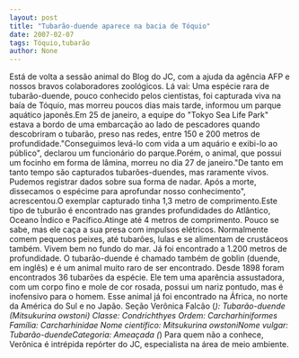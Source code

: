 ```yaml
---
layout: post
title: "Tubarão-duende aparece na bacia de Tóquio"
date: 2007-02-07
tags: Tóquio,tubarão
author: None
---
```

Está de volta a sessão animal do Blog do JC, com a ajuda da agência AFP e nossos bravos colaboradores zoológicos. Lá vai:
Uma espécie rara de tubarão-duende, pouco conhecido pelos cientistas, foi capturada viva na baía de Tóquio, mas morreu poucos dias mais tarde, informou um parque aquático japonês.Em 25 de janeiro, a equipe do \"Tokyo Sea Life Park\" estava a bordo de uma embarcação ao lado de pescadores quando descobriram o tubarão, preso nas redes, entre 150 e 200 metros de profundidade.\"Conseguimos levá-lo com vida a um aquário e exibi-lo ao público\", declarou um funcionário do parque.Porém, o animal, que possui um focinho em forma de lâmina, morreu no dia 27 de janeiro.\"De tanto em tanto tempo são capturados tubarões-duendes, mas raramente vivos. Pudemos registrar dados sobre sua forma de nadar. Após a morte, dissecamos o espécime para aprofundar nosso conhecimento\", acrescentou.O exemplar capturado tinha 1,3 metro de comprimento.Este tipo de tuburão é encontrado nas grandes profundidades do Atlântico, Oceano Ìndico e Pacífico.Atinge até 4 metros de comprimento. Pouco se sabe, mas ele caça a sua presa com impulsos elétricos. Normalmente comem pequenos peixes, até tubarões, lulas e se alimentam de crustáceos também. 
Vivem bem no fundo do mar. Já foi encontrado a 1.200 metros de profundidade. 
O tubarão-duende é chamado também de goblin (duende, em inglês)&nbsp;e é um animal muito raro de ser encontrado. Desde 1898 foram encontrados 36 tubarões da espécie.
Ele tem uma aparência assustadora, com um corpo fino e mole de cor rosada, possui um nariz pontudo, mas é inofensivo para o homem. 
Esse animal já foi encontrado na África, no norte da América do Sul e no Japão. 
Seção Verônica Falcão (*):
Tubarão-duende (Mitsukurina owstoni) Classe: Condrichthyes Ordem: Carcharhiniformes Família: Carcharhinidae Nome científico: Mitsukurina owstoniNome vulgar: Tubarão-duendeCategoria: Ameaçada
(*) Para quem não a conhece, Verônica é intrépida repórter do JC, especialista na área de meio ambiente. 